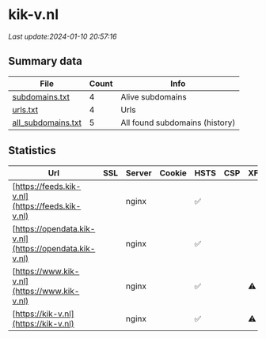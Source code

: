 # kik-v.nl
*Last update:2024-01-10 20:57:16*
## Summary data
| File       | Count | Info |
|------------|-------|------|
|[subdomains.txt](/data/kik-v/subdomains.txt)|4|Alive subdomains|
|[urls.txt](/data/kik-v/urls.txt)|4|Urls|
|[all_subdomains.txt](/data/kik-v/all_subdomains.txt)|5|All found subdomains (history)|
## Statistics
| Url | SSL | Server | Cookie | HSTS | CSP | XFO | XXP | RP | Tech |
|------------|-------|------|------|------|------|------|------|------|------|
|[https://feeds.kik-v.nl](https://feeds.kik-v.nl)| |nginx| |:white_check_mark: | | |:white_check_mark: | |:white_check_mark: | |:white_check_mark: | |HSTS Nginx| |
|[https://opendata.kik-v.nl](https://opendata.kik-v.nl)| |nginx| |:white_check_mark: | | |:white_check_mark: | |:white_check_mark: | |:white_check_mark: | |HSTS Nginx| |
|[https://www.kik-v.nl](https://www.kik-v.nl)| |nginx| |:white_check_mark: | |:warning: |:white_check_mark: | |:white_check_mark: | |:white_check_mark: | |Bloomreach HSTS Ngin...| |
|[https://kik-v.nl](https://kik-v.nl)| |nginx| |:white_check_mark: | |:warning: |:white_check_mark: | |:white_check_mark: | |:white_check_mark: | |HSTS Nginx| |